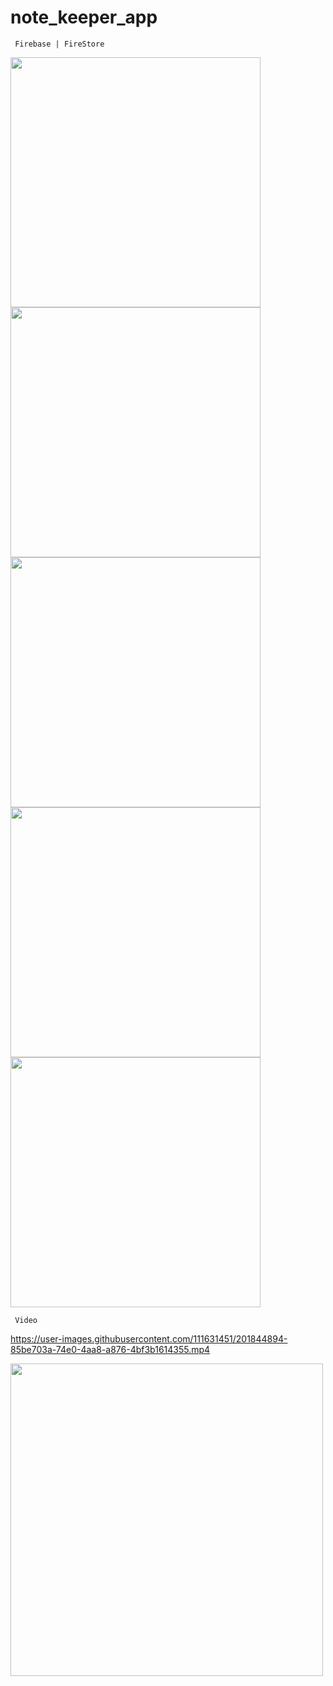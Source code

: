 # note_keeper_app

     Firebase | FireStore
<img src="https://user-images.githubusercontent.com/111631451/201843126-497f0864-f94d-496d-aa11-3c48e25df1e2.png" style="height:400px"/>  <img src="https://user-images.githubusercontent.com/111631451/201841229-678e2b33-0c13-4ad9-a40f-3ccbaf3b54ca.png" style="height:400px"/>  <img src="https://user-images.githubusercontent.com/111631451/201842086-758fd3fc-6229-4a99-87a0-b287774596fc.png" style="height:400px"/> <img src="https://user-images.githubusercontent.com/111631451/201842189-74b9c9e4-bd7d-450b-9d7e-e36ad898dce7.png" style="height:400px"/> <img src="https://user-images.githubusercontent.com/111631451/201842566-392d7323-a535-4b13-b848-dd5c3a0a2099.png" style="height:400px"/> 

     Video 
https://user-images.githubusercontent.com/111631451/201844894-85be703a-74e0-4aa8-a876-4bf3b1614355.mp4    

<img src="https://user-images.githubusercontent.com/111631451/201844672-cd562d7a-ec45-4e13-a70b-b5e7c519088d.png" style="height:500px"/>  
